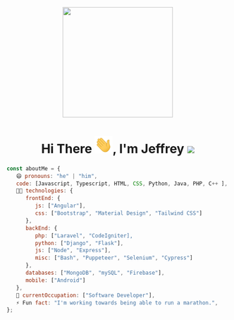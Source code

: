 <p align="Center" ><img src="https://camo.githubusercontent.com/3b7c592ede97b6138ffd4b1cc1541c2f3b11fd39/687474703a2f2f33312e6d656469612e74756d626c722e636f6d2f31376665613932306666333665663466356238373764353231366137616164392f74756d626c725f6d6f39786a65387a5a34317163626975666f315f313238302e676966" height="250px" width ="250px"></p>

<h1 align="Center">  Hi There  <img src="https://raw.githubusercontent.com/ABSphreak/ABSphreak/master/gifs/Hi.gif" width="40px" />, I'm Jeffrey <img src="https://media.giphy.com/media/WUlplcMpOCEmTGBtBW/giphy.gif" width="40px"> </h1>
<p align="left"></p>

```javascript
const aboutMe = {
   😄 pronouns: "he" | "him",
   code: [Javascript, Typescript, HTML, CSS, Python, Java, PHP, C++ ],
   🧑‍💻 technologies: {
      frontEnd: {
         js: ["Angular"],
         css: ["Bootstrap", "Material Design", "Tailwind CSS"]
      },
      backEnd: {
         php: ["Laravel", "CodeIgniter],
         python: ["Django", "Flask"],
         js: ["Node", "Express"],
         misc: ["Bash", "Puppeteer", "Selenium", "Cypress"]
      },
      databases: ["MongoDB", "mySQL", "Firebase"],
      mobile: ["Android"]
   },
   🔭 currentOccupation: ["Software Developer"],
   ⚡ Fun fact: "I'm working towards being able to run a marathon.",
};
```
